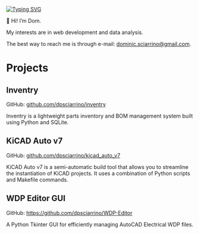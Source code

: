 [![Typing SVG](https://readme-typing-svg.herokuapp.com?multiline=true&width=500&lines=Dom%20Sciarrino++++++++++)](https://git.io/typing-svg)

👋 Hi! I’m Dom.

My interests are in web development and data analysis.

The best way to reach me is through e-mail: dominic.sciarrino@gmail.com.

<h1>Projects</h1>

<h2>Inventry</h2>

GitHub:  <a href="https://github.com/dpsciarrino/inventry">github.com/dpsciarrino/inventry</a>

<p>Inventry is a lightweight parts inventory and BOM management system built using Python and SQLite.</p>

<h2>KiCAD Auto v7</h2>

GitHub: <a href="https://github.com/dpsciarrino/kicad_auto_v7">github.com/dpsciarrino/kicad_auto_v7</a>

<p>KiCAD Auto v7 is a semi-automatic build tool that allows you to streamline the instantiation of KiCAD projects. It uses a combination of Python scripts and Makefile commands.</p>

<h2>WDP Editor GUI</h2>

GitHub: <a href="https://github.com/dpsciarrino/WDP-Editor"> https://github.com/dpsciarrino/WDP-Editor </a>

<p>A Python Tkinter GUI for efficiently managing AutoCAD Electrical WDP files.</p>
